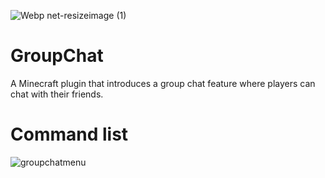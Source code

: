 ![Webp net-resizeimage (1)](https://user-images.githubusercontent.com/60233722/106796673-4b681b80-6621-11eb-9681-1a942f520559.png "GroupChta") 
# GroupChat

A Minecraft plugin that introduces a group chat feature where players can chat with their friends.

# Command list
![groupchatmenu](https://user-images.githubusercontent.com/60233722/97819309-5485cd00-1c6d-11eb-9520-b947ab7ef190.PNG)
